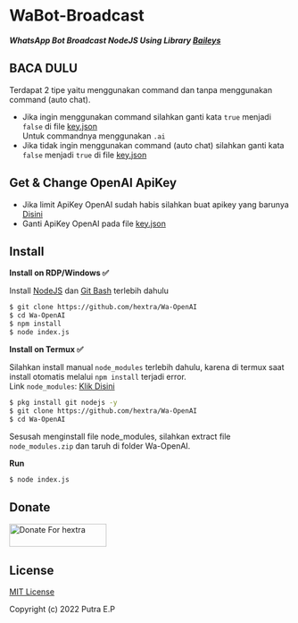 # WaBot-Broadcast

**_WhatsApp Bot Broadcast NodeJS Using Library [Baileys](https://github.com/adiwajshing/Baileys)_**

## BACA DULU

Terdapat 2 tipe yaitu menggunakan command dan tanpa menggunakan command (auto chat).

- Jika ingin menggunakan command silahkan ganti kata `true` menjadi `false` di file [key.json](https://github.com/hextra/Wa-OpenAI/blob/586dbf2e7bb182b3a649d560e50ef44911fb4db8/key.json#L3)<br>Untuk commandnya menggunakan `.ai`
- Jika tidak ingin menggunakan command (auto chat) silahkan ganti kata `false` menjadi `true` di file [key.json](https://github.com/hextra/Wa-OpenAI/blob/586dbf2e7bb182b3a649d560e50ef44911fb4db8/key.json#L3)

## Get & Change OpenAI ApiKey

- Jika limit ApiKey OpenAI sudah habis silahkan buat apikey yang barunya [Disini](https://beta.openai.com/account/api-keys)
- Ganti ApiKey OpenAI pada file [key.json](https://github.com/hextra/Wa-OpenAI/blob/586dbf2e7bb182b3a649d560e50ef44911fb4db8/key.json#L2)

## Install

**Install on RDP/Windows ✅**

Install [NodeJS](https://nodejs.org/en/download/)
dan [Git Bash](https://git-scm.com/downloads) terlebih dahulu

```bash
$ git clone https://github.com/hextra/Wa-OpenAI
$ cd Wa-OpenAI
$ npm install
$ node index.js
```

**Install on Termux ✅**

Silahkan install manual `node_modules` terlebih dahulu, karena di termux saat install otomatis melalui `npm install` terjadi error.
<br>Link `node_modules`: [Klik Disini](https://drive.google.com/file/d/1gKGjseRirX6mQ5LOFULpmnDs7q3Svm8y/view?usp=sharing)

```bash
$ pkg install git nodejs -y
$ git clone https://github.com/hextra/Wa-OpenAI
$ cd Wa-OpenAI
```

Sesusah menginstall file node_modules, silahkan extract file `node_modules.zip` dan taruh di folder Wa-OpenAI.

**Run**

```bash
$ node index.js
```

## Donate

<a href="https://saweria.co/hextra" target="_blank"><img src="https://user-images.githubusercontent.com/26188697/180601310-e82c63e4-412b-4c36-b7b5-7ba713c80380.png" alt="Donate For hextra" height="41" width="174"></a>

## License

[MIT License](https://github.com/hextra/Wa-OpenAI/blob/main/LICENSE)

Copyright (c) 2022 Putra E.P
